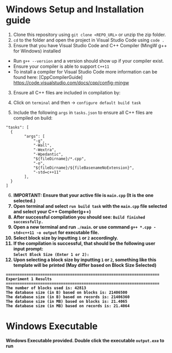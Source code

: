 # Windows Setup and Installation guide

1. Clone this repository using `git clone <REPO_URL>` or unzip the zip folder.
2. `cd` to the folder and open the project in Visual Studio Code using `code .`
3. Ensure that you have Visual Studio Code and C++ Compiler (MingW g++ for Windows) installed

- Run `g++ --version` and a version should show up if your compiler exist.
- Ensure your compiler is able to support `C++11`
- To install a compiler for Visual Studio Code more information can be found here: [CppCompilerGuide] https://code.visualstudio.com/docs/cpp/config-mingw

3. Ensure all C++ files are included in compilation by:

4. Click on `terminal` and then -> `configure default build task`
5. Include the following `args` in `tasks.json` to ensure all C++ files are compiled on build:

```
"tasks": [
  {
		"args": [
			"-g",
			"-Wall",
			"-Wextra",
			"-Wpedantic",
			"${fileDirname}/*.cpp",
			"-o",
			"${fileDirname}/${fileBasenameNoExtension}",
			"-std=c++11"
		],
  }
]
```

6. <b>IMPORTANT<b>: Ensure that your active file is `main.cpp` (It is the one selected.)
7. Open terminal and select `run build task` with the `main.cpp` file selected and select your C++ Compiler(g++)
8. After successful compilation you should see: `Build finished successfully.`
9. Open a new terminal and run `./main`. or use command `g++ *.cpp -std=c++11 -o output` for executable file.
10. Select block size by inputting `1` or `2` accordingly.
11. If the compilation is successful, that should be the following user input prompt: <br> `Select Block Size (Enter 1 or 2): ` <br>
12. Upon selecting a block size by inputting `1` or `2`, something like this template will be printed (May differ based on Block Size Selected)

```
===================================================================
Experiment 1 Results
===================================================================
The number of blocks used is: 42813
The database size (in B) based on blocks is: 21406500
The database size (in B) based on records is: 21406360
The database size (in MB) based on blocks is: 21.4065
The database size (in MB) based on records is: 21.4064
```

# Windows Executable

Windows Executable provided. Double click the executable `output.exe` to run
